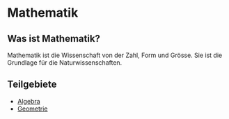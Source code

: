 # Mathematik

## Was ist Mathematik?

Mathematik ist die Wissenschaft von der Zahl, Form und Grösse. Sie ist die Grundlage für die Naturwissenschaften.

## Teilgebiete

* [Algebra](/mathematik/algebra/)
* [Geometrie](/mathematik/geometrie/)